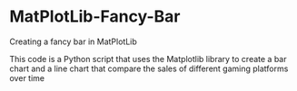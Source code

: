 # MatPlotLib-Fancy-Bar
Creating a fancy bar in MatPlotLib

This code is a Python script that uses the Matplotlib library to create a bar chart and a line chart that compare the sales of different gaming platforms over time
